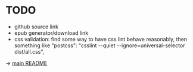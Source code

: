 TODO
===

- github source link
- epub generator/download link
- css validation: find some way to have css lint behave reasonably, then something like "postcss": "csslint --quiet --ignore=universal-selector dist/all.css",

-> [main README](README.md)
